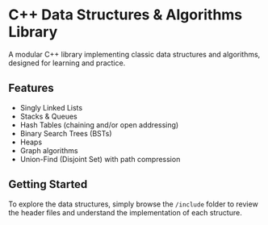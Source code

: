 # C++ Data Structures & Algorithms Library

A modular C++ library implementing classic data structures and algorithms, designed for learning and practice.


## Features

- Singly Linked Lists
- Stacks & Queues
- Hash Tables (chaining and/or open addressing)
- Binary Search Trees (BSTs)
- Heaps
- Graph algorithms
- Union-Find (Disjoint Set) with path compression


## Getting Started

To explore the data structures, simply browse the `/include` folder to review the header files and understand the implementation of each structure.
